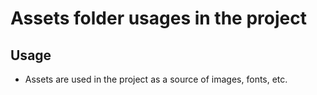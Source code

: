 # Assets folder usages in the project

## Usage

- Assets are used in the project as a source of images, fonts, etc.
